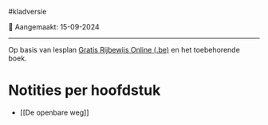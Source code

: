 #kladversie  

📅 Aangemaakt: 15-09-2024

---
Op basis van lesplan [Gratis Rijbewijs Online (.be)](https://www.gratisrijbewijsonline.be/) en het toebehorende boek.

# Notities per hoofdstuk
- [[De openbare weg]]

